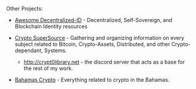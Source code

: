 Other Projects:

* [Awesome Decentralized-ID](https://github.com/infominer33/awesome-decentralized-id) - Decentralized, Self-Sovereign, and Blockchain Identity resources

* [Crypto SuperSource](https://github.com/infominer33/Crypto-Library) - Gathering and organizing information on every subject related to Bitcoin, Crypto-Assets, Distributed, and other Crypto-dependant, Systems.

  * http://crypt0library.net - the discord server that acts as a base for the rest of my work.

* [Bahamas Crypto](https://github.com/infominer33/bahamas-crypto) - Everything related to crypto in the Bahamas.

